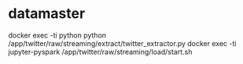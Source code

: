 # datamaster

docker exec -ti python python /app/twitter/raw/streaming/extract/twitter_extractor.py
docker exec -ti jupyter-pyspark /app/twitter/raw/streaming/load/start.sh
